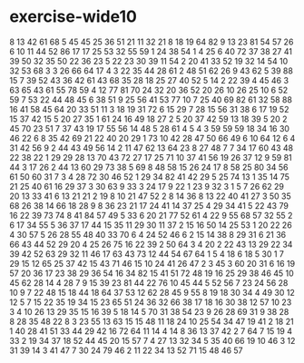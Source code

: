 # exercise-wide10
8
13
42
61
68
5
45
45
25
36
51
21
11
32
21
8
18
19
64
82
9
13
23
81
54
57
26
6
10
11
44
52
86
17
17
25
53
32
55
59
1
24
38
54
1
4
25
6
40
72
37
38
27
41
39
50
32
35
50
22
36
23
5
22
23
30
39
11
54
2
20
41
33
52
19
32
14
54
10
32
53
68
3
3
26
66
64
17
4
3
22
35
44
28
61
2
48
51
62
26
9
43
62
5
39
88
15
7
39
52
43
36
42
61
43
68
35
28
18
25
27
40
52
5
14
2
22
39
4
45
46
3
63
65
43
61
55
78
59
4
12
77
81
70
24
32
20
36
52
20
26
10
26
25
10
6
52
59
7
53
22
44
48
45
6
38
51
9
25
56
41
53
77
10
7
25
40
69
82
61
32
58
88
16
41
58
45
64
20
33
51
11
3
18
19
31
72
6
15
29
7
28
15
56
31
38
6
17
19
52
15
37
42
15
5
20
27
35
1
61
24
16
49
18
27
2
5
20
37
42
59
13
18
39
5
20
2
45
70
23
51
7
37
43
19
17
55
56
14
48
5
28
61
4
5
4
3
59
59
59
18
34
16
30
46
22
6
8
35
42
69
21
22
40
20
29
1
73
10
42
28
47
50
66
49
6
10
64
12
6
4
31
42
56
9
2
44
43
49
56
14
2
11
47
62
13
64
23
8
27
48
7
7
34
17
60
43
48
22
38
22
1
29
29
28
13
70
43
72
27
17
25
71
10
37
41
56
19
26
37
12
9
59
81
44
3
17
26
2
44
13
60
29
73
38
5
69
8
48
58
15
26
24
17
8
58
25
80
34
56
61
50
60
31
7
3
4
28
72
30
46
52
1
29
34
82
41
42
29
5
25
74
13
1
35
14
75
21
25
40
61
16
29
37
3
30
63
9
33
3
24
17
9
22
1
23
9
32
3
1
5
7
26
62
29
20
13
33
41
6
13
21
21
2
19
8
10
21
47
52
2
8
14
36
8
13
22
40
41
27
3
50
35
68
26
38
14
66
18
28
9
8
36
23
21
17
24
41
14
37
25
4
29
34
41
5
22
43
79
16
22
39
73
74
8
41
84
57
49
5
33
6
20
21
77
52
61
4
22
9
55
68
57
32
55
2
6
17
34
55
5
36
37
17
44
15
35
11
29
30
11
37
2
15
16
50
14
25
53
1
20
22
26
4
30
57
5
26
28
55
48
40
33
70
6
4
24
52
46
6
2
15
14
38
8
29
31
6
21
36
66
43
44
52
29
20
4
25
26
75
16
22
39
2
50
64
3
4
20
2
22
43
13
29
22
34
39
42
52
63
29
32
11
46
17
63
43
73
12
44
54
67
64
1
5
4
18
6
18
5
30
1
7
29
15
12
65
25
37
42
15
43
71
46
15
10
24
41
26
47
2
3
45
3
60
20
31
6
16
19
57
20
36
17
23
38
29
36
54
16
34
82
15
41
51
72
48
19
16
25
29
38
46
45
10
45
62
28
14
4
28
7
9
15
39
23
81
44
22
76
10
45
44
5
52
56
7
23
24
56
28
10
9
7
22
48
15
18
44
18
64
37
53
12
62
28
45
9
55
8
19
18
30
34
4
49
30
12
12
5
7
15
22
35
19
34
15
23
65
51
24
36
32
66
38
17
18
16
30
38
12
57
10
23
3
4
10
26
13
29
35
15
16
39
5
18
14
5
70
31
38
54
23
9
26
28
69
31
9
38
28
8
28
35
48
22
8
3
23
55
13
63
15
15
48
11
18
24
10
25
54
34
47
19
41
2
18
21
1
40
28
41
51
33
44
29
42
16
72
64
11
14
4
14
8
36
13
37
42
2
7
64
7
15
19
4
33
2
19
34
37
18
52
44
45
20
15
57
7
4
27
13
32
34
5
35
40
66
19
10
46
3
12
31
39
14
3
41
47
7
30
24
79
46
2
11
22
34
13
52
71
15
48
46
57

